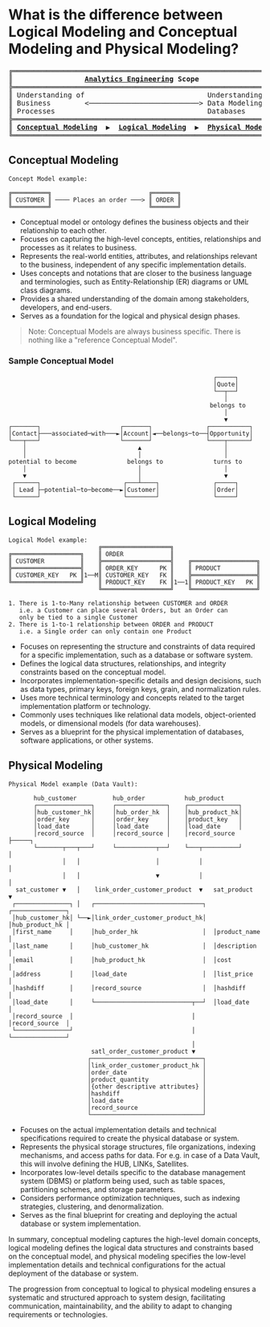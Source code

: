 # What is the difference between Logical Modeling and Conceptual Modeling and Physical Modeling?



<pre>
╔════════════════════════════════════════════════════════════════╗
║                 <a href="https://analyticsengineering.net/mailman/listinfo/wranglers"><b>Analytics Engineering</b></a> <b>Scope</b>                    ║
╠════════════════════════════════════════════════════════════════╣  
║ Understanding of                             Understanding of  ║
║ Business        <──────────────────────────> Data Modeling and ║
║ Processes                                    Databases         ║
╠════════════════════════════════════════════════════════════════╣
║ <a href="#conceptual-modeling"><b>Conceptual Modeling</b></a>  <b>▶</b>  <a href="#logical-modeling"><b>Logical Modeling</b></a>  <b>▶</b>  <a href="#physical-modeling"><b>Physical Modeling</b></a> ║
╚════════════════════════════════════════════════════════════════╝
</pre>

## Conceptual Modeling

```
Concept Model example:

╔══════════╗                           ╔═══════╗
║ CUSTOMER ║ ──── Places an order ───> ║ ORDER ║
╚══════════╝                           ╚═══════╝
```
- Conceptual model or ontology defines the business objects and their relationship to each other.
- Focuses on capturing the high-level concepts, entities, relationships and processes as it relates to business.
- Represents the real-world entities, attributes, and relationships relevant to the business, independent of any specific implementation details.
- Uses concepts and notations that are closer to the business language and terminologies, such as Entity-Relationship (ER) diagrams or UML class diagrams.
- Provides a shared understanding of the domain among stakeholders, developers, and end-users.
- Serves as a foundation for the logical and physical design phases.

>  Note: Conceptual Models are always business specific. There is nothing like a "reference Conceptual Model".

### Sample Conceptual Model 

```
                                                         ┌─────┐     
                                                         │Quote│     
                                                         └──┬──┘     
                                                            │        
                                                        belongs to   
                                                            │        
                                                            ▼        
┌───────┐                      ┌───────┐               ┌───────────┐
│Contact├───associated─with───►│Account│◄──belongs─to──┤Opportunity│
└───┬───┘                      └───────┘               └────┬──────┘
    │                               ▲                       │        
    │                               │                       │        
potential to become              belongs to              turns to     
    │                               │                       │        
    ▼                               │                       ▼        
 ┌──────┐                       ┌───┴────┐               ┌─────┐     
 │ Lead ├─potential─to─become──►│Customer│               │Order│     
 └──────┘                       └────────┘               └─────┘     
```


## Logical Modeling

```
Logical Model example:
                         ╔═══════════════════╗
╔═══════════════════╗    ║ ORDER             ║
║ CUSTOMER          ║    ╠═══════════════════╣    ╔══════════════════╗
╠═══════════════════╣    ║ ORDER_KEY      PK ║    ║ PRODUCT          ║
║ CUSTOMER_KEY   PK ║1──M║ CUSTOMER_KEY   FK ║    ╠══════════════════╣
╚═══════════════════╝    ║ PRODUCT_KEY    FK ║1──1║ PRODUCT_KEY   PK ║               
                         ╚═══════════════════╝    ╚══════════════════╝

1. There is 1-to-Many relationship between CUSTOMER and ORDER
   i.e. a Customer can place several Orders, but an Order can
   only be tied to a single Customer
2. There is 1-to-1 relationship between ORDER and PRODUCT
   i.e. a Single order can only contain one Product

```
- Focuses on representing the structure and constraints of data required for a specific implementation, such as a database or software system.
- Defines the logical data structures, relationships, and integrity constraints based on the conceptual model.
- Incorporates implementation-specific details and design decisions, such as data types, primary keys, foreign keys, grain, and normalization rules.
- Uses more technical terminology and concepts related to the target implementation platform or technology.
- Commonly uses techniques like relational data models, object-oriented models, or dimensional models (for data warehouses).
- Serves as a blueprint for the physical implementation of databases, software applications, or other systems.

## Physical Modeling

```
Physical Model example (Data Vault):
                                                                                    
       hub_customer          hub_order           hub_product        
       ┌───────────────┐     ┌──────────────┐    ┌──────────────┐
       │hub_customer_hk│     │hub_order_hk  │    │hub_product_hk│
       │order_key      │     │order_key     │    │product_key   │
       │load_date      │     │load_date     │    │load_date     │
       │record_source  │     │record_source │    │record_source ├─────┐
       └───────┬───┬───┘     └───────────┬──┘    └───┬──────────┘     │
               │   │                     │           │                │
               │   │                     ▼           │                │
  sat_customer ▼   │    link_order_customer_product  ▼   sat_product  ▼ 
 ┌───────────────┐ │   ┌──────────────────────────────┐  ┌───────────────┐
 │hub_customer_hk│ └──►│link_order_customer_product_hk│  │hub_product_hk │
 │first_name     │     │hub_order_hk                  │  │product_name   │
 │last_name      │     │hub_customer_hk               │  │description    │
 │email          │     │hub_product_hk                │  │cost           │
 │address        │     │load_date                     │  │list_price     │
 │hashdiff       │     │record_source                 │  │hashdiff       │
 │load_date      │     └───────────────────────────┬──┘  │load_date      │
 │record_source  │                                 │     │record_source  │
 └───────────────┘                                 │     └───────────────┘
                                                   │
                       satl_order_customer_product ▼ 
                      ┌───────────────────────────────┐
                      │link_order_customer_product_hk │
                      │order_date                     │
                      │product_quantity               │
                      │{other descriptive attributes} │
                      │hashdiff                       │
                      │load_date                      │
                      │record_source                  │
                      └───────────────────────────────┘
```
- Focuses on the actual implementation details and technical specifications required to create the physical database or system. 
- Represents the physical storage structures, file organizations, indexing mechanisms, and access paths for data. For e.g. in case of a Data Vault, this will involve defining the HUB, LINKs, Satellites.
- Incorporates low-level details specific to the database management system (DBMS) or platform being used, such as table spaces, partitioning schemes, and storage parameters.
- Considers performance optimization techniques, such as indexing strategies, clustering, and denormalization.
- Serves as the final blueprint for creating and deploying the actual database or system implementation.

In summary, conceptual modeling captures the high-level domain concepts, logical modeling defines the logical data structures and constraints based on the conceptual model, and physical modeling specifies the low-level implementation details and technical configurations for the actual deployment of the database or system.

The progression from conceptual to logical to physical modeling ensures a systematic and structured approach to system design, facilitating communication, maintainability, and the ability to adapt to changing requirements or technologies.
